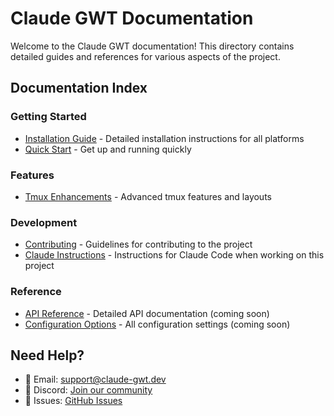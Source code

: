 # Claude GWT Documentation

Welcome to the Claude GWT documentation! This directory contains detailed guides and references for various aspects of the project.

## Documentation Index

### Getting Started
- [Installation Guide](installation.md) - Detailed installation instructions for all platforms
- [Quick Start](../README.md#-quick-start) - Get up and running quickly

### Features
- [Tmux Enhancements](tmux-enhancements.md) - Advanced tmux features and layouts

### Development
- [Contributing](../CONTRIBUTING.md) - Guidelines for contributing to the project
- [Claude Instructions](../CLAUDE.md) - Instructions for Claude Code when working on this project

### Reference
- [API Reference](https://github.com/nazq/claude-gwt/wiki/API-Reference) - Detailed API documentation (coming soon)
- [Configuration Options](https://github.com/nazq/claude-gwt/wiki/Configuration) - All configuration settings (coming soon)

## Need Help?

- 📧 Email: support@claude-gwt.dev
- 💬 Discord: [Join our community](https://discord.gg/claude-gwt)
- 🐛 Issues: [GitHub Issues](https://github.com/nazq/claude-gwt/issues)